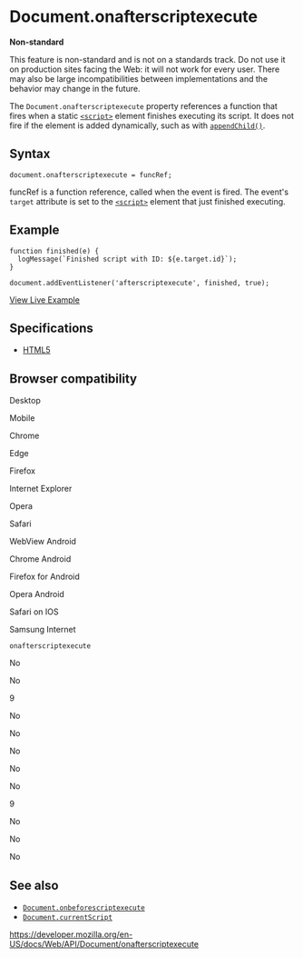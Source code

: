 # Document.onafterscriptexecute

**Non-standard**

This feature is non-standard and is not on a standards track. Do not use it on production sites facing the Web: it will not work for every user. There may also be large incompatibilities between implementations and the behavior may change in the future.

The `Document.onafterscriptexecute` property references a function that fires when a static [`<script>`](https://developer.mozilla.org/en-US/docs/Web/HTML/Element/script) element finishes executing its script. It does not fire if the element is added dynamically, such as with [`appendChild()`](../node/appendchild).

## Syntax

    document.onafterscriptexecute = funcRef;

funcRef is a function reference, called when the event is fired. The event's `target` attribute is set to the [`<script>`](https://developer.mozilla.org/en-US/docs/Web/HTML/Element/script) element that just finished executing.

## Example

    function finished(e) {
      logMessage(`Finished script with ID: ${e.target.id}`);
    }

    document.addEventListener('afterscriptexecute', finished, true);

[View Live Example](https://media.prod.mdn.mozit.cloud/samples/html/currentScript.html)

## Specifications

- [HTML5](https://www.whatwg.org/specs/web-apps/current-work/#the-script-element)

## Browser compatibility

Desktop

Mobile

Chrome

Edge

Firefox

Internet Explorer

Opera

Safari

WebView Android

Chrome Android

Firefox for Android

Opera Android

Safari on IOS

Samsung Internet

`onafterscriptexecute`

No

No

9

No

No

No

No

No

9

No

No

No

## See also

- [`Document.onbeforescriptexecute`](onbeforescriptexecute)
- [`Document.currentScript`](currentscript)

<a href="https://developer.mozilla.org/en-US/docs/Web/API/Document/onafterscriptexecute" class="_attribution-link">https://developer.mozilla.org/en-US/docs/Web/API/Document/onafterscriptexecute</a>
